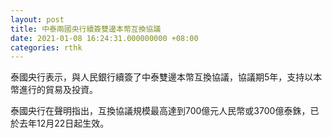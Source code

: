 ```yaml
---
layout: post
title: 中泰兩國央行續簽雙邊本幣互換協議
date: 2021-01-08 16:24:31.000000000 +08:00
categories: rthk
---
```


泰國央行表示，與人民銀行續簽了中泰雙邊本幣互換協議，協議期5年，支持以本幣進行的貿易及投資。

泰國央行在聲明指出，互換協議規模最高達到700億元人民幣或3700億泰銖，已於去年12月22日起生效。
